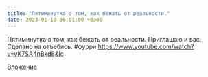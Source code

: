 ```yaml
---
title: "Пятиминутка о том, как бежать от реальности."
date: 2023-01-10 06:01:00 +0300
---
```


Пятиминутка о том, как бежать от реальности.
Приглашаю и вас.
Сделано на отъебись.
#фурри
https://www.youtube.com/watch?v=yK7SA4nBkd8&lc

[Вложение](https://vk.com/video41076938_456239583)

